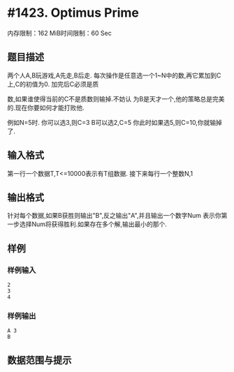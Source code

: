 # #1423. Optimus Prime

内存限制：162 MiB时间限制：60 Sec

## 题目描述

两个人A,B玩游戏,A先走,B后走. 每次操作是任意选一个1~N中的数,再它累加到C上,C的初值为0. 加完后C必须是质

数,如果谁使得当前的C不是质数则输掉.不妨认 为B是天才一个,他的策略总是完美的.现在你要如何才能打败他. 

例如N=5时. 你可以选3,则C=3 B可以选2,C=5 你此时如果选5,则C=10,你就输掉了.

## 输入格式

第一行一个数据T,T<=10000表示有T组数据. 接下来每行一个整数N,1

## 输出格式

针对每个数据,如果B获胜则输出"B",反之输出"A",并且输出一个数字Num 表示你第一步选择Num将获得胜利.如果存在多个解,输出最小的那个.

## 样例

### 样例输入

    
    2
    3
    4
    

### 样例输出

    
    A 3
    B
    

## 数据范围与提示
